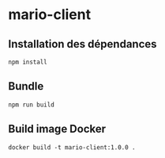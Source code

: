 # mario-client

## Installation des dépendances
`npm install`

## Bundle
`npm run build`

## Build image Docker
`docker build -t mario-client:1.0.0 .`